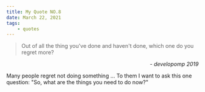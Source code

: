 ```yaml
---
title: My Quote NO.8
date: March 22, 2021
tags:
	- quotes
---
```


> Out of all the thing you've done and haven't done, which one do you regret more?

<div style="text-align: right"> <i>- developomp 2019</i> </div>

Many people regret not doing something
...
To them I want to ask this one question:
"So, what are the things you need to do now?"
